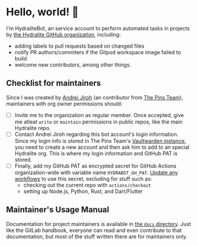 # Hello, world! 👋

I'm HydraliteBot, an service account to perform automated tasks in projects by [the Hydralite GitHub organization](https://github.com/hydralite), including:

* adding labels to pull requests based on changed files
* notify PR authors/commiters if the Gitpod workspace image failed to build
* welcome new contributors, among other things.

## Checklist for maintainers

Since I was created by [Andrei Jiroh](https://github.com/ajhalili2006) (an contributor from [The Pins Team](https://madebythepins.tk)), maintainers with org owner permissions
should:

* [ ] Invite me to the organization as regular member. Once accepted, give me atleat `write` or `maintain` permissions in public repos, like the main Hydralite repo.
* [ ] Contact Andrei Jiroh regarding this bot account's login information. Since my login info is stored in The Pins Team's [Vaultwarden instance](https://vault.madebythepins.tk),
you need to create a new account and then ask him to add to an special Hydralite org. This is where my login information and GitHub PAT is stored.
* [ ] Finally, add my GitHub PAT as encrypted secret for GitHub Actions organization-wide with variable name `HYDRABOT_GH_PAT`. [Update any workflows](./docs/github-actions.md) to use this secret, excluding for stuff such as:
  * checking out the current repo with `actions/checkout`
  * setting up Node.js, Python, Rust, and Dart/Flutter

## Maintainer's Usage Manual

Documentation for project maintainers is available in [the `docs` directory](./docs). Just like the GitLab handbook, everyone can read and even contribute
to that documentation, but most of the stuff written there are for maintainers only.
